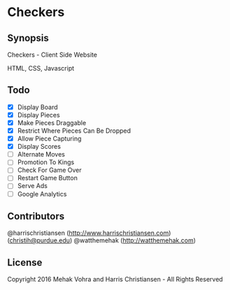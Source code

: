 # Checkers

## Synopsis

Checkers - Client Side Website  

HTML, CSS, Javascript  

## Todo

- [X] Display Board
- [X] Display Pieces
- [X] Make Pieces Draggable
- [X] Restrict Where Pieces Can Be Dropped
- [X] Allow Piece Capturing
- [X] Display Scores
- [ ] Alternate Moves
- [ ] Promotion To Kings
- [ ] Check For Game Over
- [ ] Restart Game Button
- [ ] Serve Ads
- [ ] Google Analytics

## Contributors

@harrischristiansen (http://www.harrischristiansen.com) (christih@purdue.edu)
@watthemehak (http://watthemehak.com)

## License

Copyright 2016 Mehak Vohra and Harris Christiansen - All Rights Reserved  

